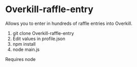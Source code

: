 # Overkill-raffle-entry
Allows you to enter in hundreds of raffle entries into Overkill.

1. git clone Overkill-raffle-entry
2. Edit values in profile.json
3. npm install
4. node main.js

Requires node

